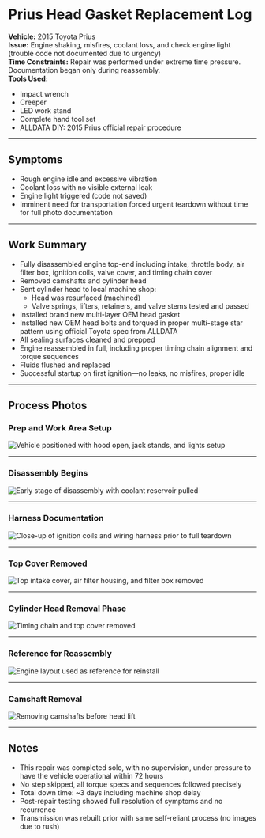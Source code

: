 # Prius Head Gasket Replacement Log

**Vehicle:** 2015 Toyota Prius  
**Issue:** Engine shaking, misfires, coolant loss, and check engine light (trouble code not documented due to urgency)  
**Time Constraints:** Repair was performed under extreme time pressure. Documentation began only during reassembly.  
**Tools Used:**  
- Impact wrench  
- Creeper  
- LED work stand  
- Complete hand tool set  
- ALLDATA DIY: 2015 Prius official repair procedure  

---

## Symptoms

- Rough engine idle and excessive vibration  
- Coolant loss with no visible external leak  
- Engine light triggered (code not saved)  
- Imminent need for transportation forced urgent teardown without time for full photo documentation

---

## Work Summary

- Fully disassembled engine top-end including intake, throttle body, air filter box, ignition coils, valve cover, and timing chain cover  
- Removed camshafts and cylinder head  
- Sent cylinder head to local machine shop:
  - Head was resurfaced (machined)
  - Valve springs, lifters, retainers, and valve stems tested and passed  
- Installed brand new multi-layer OEM head gasket  
- Installed new OEM head bolts and torqued in proper multi-stage star pattern using official Toyota spec from ALLDATA  
- All sealing surfaces cleaned and prepped  
- Engine reassembled in full, including proper timing chain alignment and torque sequences  
- Fluids flushed and replaced  
- Successful startup on first ignition—no leaks, no misfires, proper idle

---

## Process Photos

### Prep and Work Area Setup  
![Vehicle positioned with hood open, jack stands, and lights setup](https://github.com/tnauckunas/multi-domain_field_repair_logs/blob/main/assets/vehicle-repair/10.jpg?raw=true)

---

### Disassembly Begins  
![Early stage of disassembly with coolant reservoir pulled](https://github.com/tnauckunas/multi-domain_field_repair_logs/blob/main/assets/vehicle-repair/2.jpg?raw=true)

---

### Harness Documentation  
![Close-up of ignition coils and wiring harness prior to full teardown](https://github.com/tnauckunas/multi-domain_field_repair_logs/blob/main/assets/vehicle-repair/3.jpg?raw=true)

---

### Top Cover Removed  
![Top intake cover, air filter housing, and filter box removed](https://github.com/tnauckunas/multi-domain_field_repair_logs/blob/main/assets/vehicle-repair/4.jpg?raw=true)

---

### Cylinder Head Removal Phase  
![Timing chain and top cover removed](https://github.com/tnauckunas/multi-domain_field_repair_logs/blob/main/assets/vehicle-repair/5.jpg?raw=true)

---

### Reference for Reassembly  
![Engine layout used as reference for reinstall](https://github.com/tnauckunas/multi-domain_field_repair_logs/blob/main/assets/vehicle-repair/6.jpg?raw=true)

---

### Camshaft Removal  
![Removing camshafts before head lift](https://github.com/tnauckunas/multi-domain_field_repair_logs/blob/main/assets/vehicle-repair/7.jpg?raw=true)

---

## Notes

- This repair was completed solo, with no supervision, under pressure to have the vehicle operational within 72 hours  
- No step skipped, all torque specs and sequences followed precisely  
- Total down time: ~3 days including machine shop delay  
- Post-repair testing showed full resolution of symptoms and no recurrence  
- Transmission was rebuilt prior with same self-reliant process (no images due to rush)

